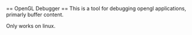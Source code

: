 == OpenGL Debugger ==
This is a tool for debugging opengl applications, primarly buffer content.

Only works on linux.
